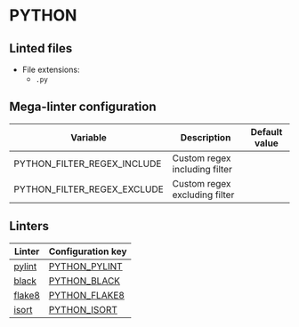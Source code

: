 <!-- markdownlint-disable MD003 MD020 MD033 MD041 -->
<!-- Generated by .automation/build.py, please do not update manually -->
# PYTHON

## Linted files

- File extensions:
  - `.py`

## Mega-linter configuration

| Variable | Description | Default value |
| ----------------- | -------------- | -------------- |
| PYTHON_FILTER_REGEX_INCLUDE | Custom regex including filter |  |
| PYTHON_FILTER_REGEX_EXCLUDE | Custom regex excluding filter |  |

## Linters

| Linter | Configuration key |
| ------ | ----------------- |
| [pylint](python_pylint.md) | [PYTHON_PYLINT](python_pylint.md) |
| [black](python_black.md) | [PYTHON_BLACK](python_black.md) |
| [flake8](python_flake8.md) | [PYTHON_FLAKE8](python_flake8.md) |
| [isort](python_isort.md) | [PYTHON_ISORT](python_isort.md) |
